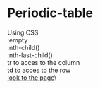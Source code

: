 # Periodic-table

Using CSS \
:empty\
:nth-child()\
:nth-last-child()\
tr to acces to the column\
td to acces to the row \
[look to the page](https://hamzadarej.github.io/Periodic-table/)\
